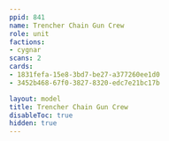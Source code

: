 ```yaml
---
ppid: 841
name: Trencher Chain Gun Crew
role: unit
factions:
- cygnar
scans: 2
cards:
- 1831fefa-15e8-3bd7-be27-a377260ee1d0
- 3452b468-67f0-3827-8320-edc7e21bc17b

layout: model
title: Trencher Chain Gun Crew
disableToc: true
hidden: true
---
```

